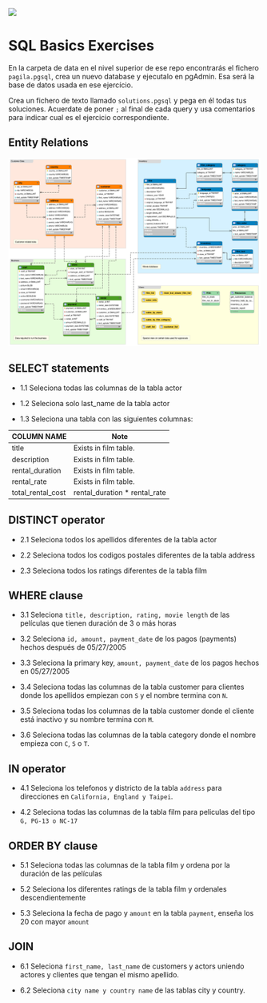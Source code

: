 ![](https://api.brandy.run/core/core-logo-wide)

# SQL Basics Exercises

En la carpeta de data en el nivel superior de ese repo encontrarás el fichero `pagila.pgsql`, crea un nuevo database y ejecutalo en pgAdmin. Esa será la base de datos usada en ese ejercício. 

Crea un fichero de texto llamado `solutions.pgsql` y pega en él todas tus soluciones. Acuerdate de poner `;`  al final de cada query y usa comentarios para indicar cual es el ejercicio correspondiente.

## Entity Relations

![](sakila.png)

## SELECT statements

- 1.1 Seleciona todas las columnas de la tabla actor

- 1.2 Seleciona solo last_name de la tabla actor

- 1.3 Seleciona una tabla con las siguientes columnas:

|COLUMN NAME|Note|
|---|---|
|title                 |Exists in film table.|
|description           |Exists in film table.|
|rental_duration       |Exists in film table.|
|rental_rate           |Exists in film table.|
|total_rental_cost     |rental_duration * rental_rate|

## DISTINCT operator

- 2.1 Seleciona todos los apellidos diferentes de la tabla actor

- 2.2 Seleciona todos los codigos postales diferentes de la tabla address

- 2.3 Seleciona todos los ratings diferentes de la tabla film

## WHERE clause

- 3.1 Seleciona `title, description, rating, movie length` de las películas que tienen duración de 3 o más horas

- 3.2 Seleciona `id, amount, payment_date` de los pagos (payments) hechos después de 05/27/2005

- 3.3 Seleciona la primary key, `amount, payment_date` de los pagos hechos en 05/27/2005

- 3.4 Seleciona todas las columnas de la tabla customer para clientes donde los apellidos empiezan con `S` y el nombre termina con `N`.

- 3.5 Seleciona todas los columnas de la tabla customer donde el cliente está inactivo y su nombre termina con `M`.

- 3.6 Seleciona todas las columnas de la tabla category donde el nombre empieza con `C`, `S` o `T`.

## IN operator

- 4.1 Seleciona los telefonos y districto de la tabla `address` para direcciones en `California, England y Taipei`.

- 4.2 Seleciona todas las columnas de la tabla film para peliculas del tipo `G, PG-13 o NC-17`

## ORDER BY clause

- 5.1 Seleciona todas las columnas de la tabla film y ordena por la duración de las películas

- 5.2 Seleciona los diferentes ratings de la tabla film y ordenales descendientemente

- 5.3 Seleciona la fecha de pago y `amount` en la tabla `payment`, enseña los 20 con mayor `amount`


## JOIN

- 6.1 Seleciona `first_name, last_name` de customers y actors uniendo actores y clientes que tengan el mismo apellido.

- 6.2 Seleciona `city name y country name` de las tablas city y country.
